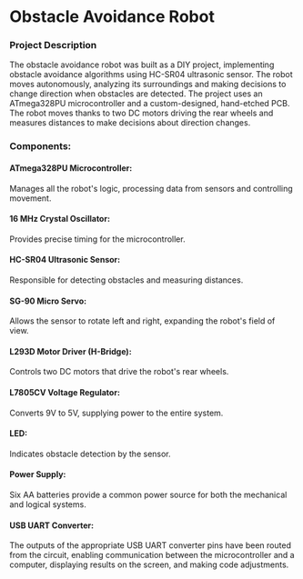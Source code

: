 # Obstacle Avoidance Robot

### Project Description
The obstacle avoidance robot was built as a DIY project, implementing obstacle avoidance algorithms using HC-SR04 ultrasonic sensor. The robot moves autonomously, analyzing its surroundings and making decisions to change direction when obstacles are detected. The project uses an ATmega328PU microcontroller and a custom-designed, hand-etched PCB. The robot moves thanks to two DC motors driving the rear wheels and measures distances to make decisions about direction changes. 


### Components:
#### ATmega328PU Microcontroller: 
Manages all the robot's logic, processing data from sensors and controlling movement.
#### 16 MHz Crystal Oscillator: 
Provides precise timing for the microcontroller.
#### HC-SR04 Ultrasonic Sensor: 
Responsible for detecting obstacles and measuring distances.
#### SG-90 Micro Servo: 
Allows the sensor to rotate left and right, expanding the robot's field of view.
#### L293D Motor Driver (H-Bridge): 
Controls two DC motors that drive the robot's rear wheels.
#### L7805CV Voltage Regulator: 
Converts 9V to 5V, supplying power to the entire system.
#### LED: 
Indicates obstacle detection by the sensor.
#### Power Supply: 
Six AA batteries provide a common power source for both the mechanical and logical systems.
#### USB UART Converter: 
The outputs of the appropriate USB UART converter pins have been routed from the circuit, enabling communication between the microcontroller and a computer, displaying results on the screen, and making code adjustments.
